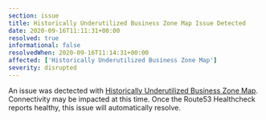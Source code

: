 ```yaml
---
section: issue
title: Historically Underutilized Business Zone Map Issue Detected
date: 2020-09-16T11:11:31+00:00
resolved: true
informational: false
resolvedWhen: 2020-09-16T11:14:31+00:00
affected: ['Historically Underutilized Business Zone Map']
severity: disrupted
---
```

An issue was dectected with [Historically Underutilized Business Zone Map](https://maps.certify.sba.gov).  Connectivity may be impacted at this time.  Once the Route53 Healthcheck reports healthy, this issue will automatically resolve.
